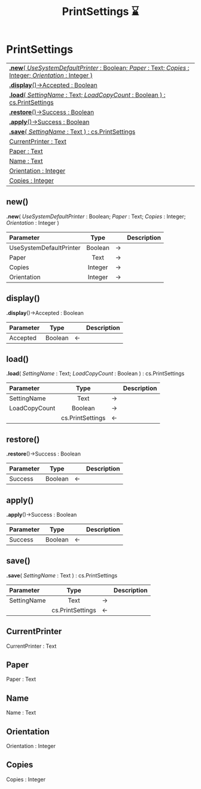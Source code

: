 ﻿---
layout: default
title: PrintSettings ⌛
parent: Classes
---

# PrintSettings

|   |
|:---|
|[**.new**( *UseSystemDefaultPrinter* : Boolean; *Paper* : Text; *Copies* : Integer; *Orientation* : Integer )](#new)<br>|
|[**.display**()->Accepted : Boolean](#display)<br>|
|[**.load**( *SettingName* : Text; *LoadCopyCount* : Boolean ) : cs.PrintSettings](#load)<br>|
|[**.restore**()->Success : Boolean](#restore)<br>|
|[**.apply**()->Success : Boolean](#apply)<br>|
|[**.save**( *SettingName* : Text ) : cs.PrintSettings](#save)<br>|
|[CurrentPrinter : Text](#currentprinter)<br>|
|[Paper : Text](#paper)<br>|
|[Name : Text](#name)<br>|
|[Orientation : Integer](#orientation)<br>|
|[Copies : Integer](#copies)<br>|


## new()
**.new**( *UseSystemDefaultPrinter* : Boolean; *Paper* : Text; *Copies* : Integer; *Orientation* : Integer )

|Parameter|Type|   |Description|
|:---|:---:|:---:|:---:|
|UseSystemDefaultPrinter|Boolean|->|<Description>|
|Paper|Text|->|<Description>|
|Copies|Integer|->|<Description>|
|Orientation|Integer|->|<Description>|

## display()
**.display**()->Accepted : Boolean

|Parameter|Type|   |Description|
|:---|:---:|:---:|:---:|
|Accepted|Boolean|<-|<Description>|

## load()
**.load**( *SettingName* : Text; *LoadCopyCount* : Boolean ) : cs.PrintSettings

|Parameter|Type|   |Description|
|:---|:---:|:---:|:---:|
|SettingName|Text|->|<Description>|
|LoadCopyCount|Boolean|->|<Description>|
||cs.PrintSettings|<-|<Description>|

## restore()
**.restore**()->Success : Boolean

|Parameter|Type|   |Description|
|:---|:---:|:---:|:---:|
|Success|Boolean|<-|<Description>|

## apply()
**.apply**()->Success : Boolean

|Parameter|Type|   |Description|
|:---|:---:|:---:|:---:|
|Success|Boolean|<-|<Description>|

## save()
**.save**( *SettingName* : Text ) : cs.PrintSettings

|Parameter|Type|   |Description|
|:---|:---:|:---:|:---:|
|SettingName|Text|->|<Description>|
||cs.PrintSettings|<-|<Description>|

## CurrentPrinter
CurrentPrinter : Text


## Paper
Paper : Text


## Name
Name : Text


## Orientation
Orientation : Integer


## Copies
Copies : Integer

